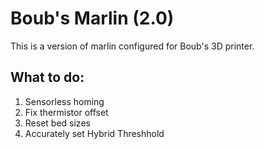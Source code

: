 # Boub's Marlin (2.0)

This is a version of marlin configured for Boub's 3D printer.

## What to do:
1. Sensorless homing
2. Fix thermistor offset
3. Reset bed sizes
4. Accurately set Hybrid Threshhold